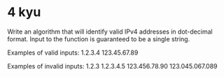 # 4 kyu

Write an algorithm that will identify valid IPv4 addresses in dot-decimal format. Input to the function is guaranteed to be a single string.


Examples of valid inputs: 1.2.3.4 123.45.67.89


Examples of invalid inputs: 1.2.3 1.2.3.4.5 123.456.78.90 123.045.067.089
